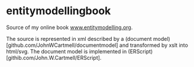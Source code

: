 # entitymodellingbook
Source of my online book www.entitymodelling.org. 

The source is represented in xml described by a (document model)[github.com/JohnWCartmell/documentmodel] and transformed by xslt into html/svg.
The document model is implemented in (ERScript)[githib.com/John.W.Cartmell/ERScript]. 
